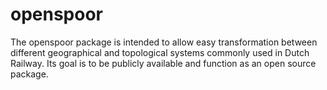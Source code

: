 # openspoor
The openspoor package is intended to allow easy transformation between different geographical and topological systems commonly used in Dutch Railway. Its goal is to be publicly available and function as an open source package.
